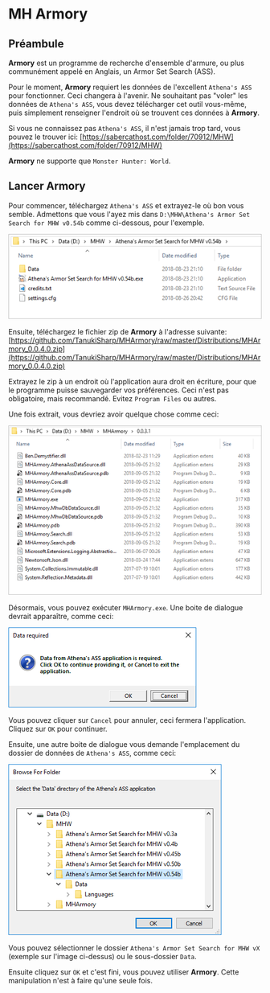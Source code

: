 # MH Armory

## Préambule

**Armory** est un programme de recherche d'ensemble d'armure, ou plus communément appelé en Anglais, un Armor Set Search (ASS).

Pour le moment, **Armory** requiert les données de l'excellent `Athena's ASS` pour fonctionner. Ceci changera à l'avenir.
Ne souhaitant pas "voler" les données de `Athena's ASS`, vous devez télécharger cet outil vous-même, puis simplement renseigner l'endroit où se trouvent ces données à **Armory**.

Si vous ne connaissez pas `Athena's ASS`, il n'est jamais trop tard, vous pouvez le trouver ici: [https://sabercathost.com/folder/70912/MHW](https://sabercathost.com/folder/70912/MHW)

**Armory** ne supporte que `Monster Hunter: World`.

## Lancer Armory

Pour commencer, téléchargez `Athena's ASS` et extrayez-le où bon vous semble.
Admettons que vous l'ayez mis dans `D:\MHW\Athena's Armor Set Search for MHW v0.54b` comme ci-dessous, pour l'exemple.

![Athena's ASS directory content](images/athena_ass_directory_content.png)

Ensuite, téléchargez le fichier zip de **Armory** à l'adresse suivante: [https://github.com/TanukiSharp/MHArmory/raw/master/Distributions/MHArmory_0.0.4.0.zip](https://github.com/TanukiSharp/MHArmory/raw/master/Distributions/MHArmory_0.0.4.0.zip)

Extrayez le zip à un endroit où l'application aura droit en écriture, pour que le programme puisse sauvegarder vos préférences. Ceci n'est pas obligatoire, mais recommandé.
Evitez `Program Files` ou autres.

Une fois extrait, vous devriez avoir quelque chose comme ceci:

![Armory directory content](images/armory_directory_content.png)

Désormais, vous pouvez exécuter `MHArmory.exe`.
Une boite de dialogue devrait apparaître, comme ceci:

![Data access dialog](images/data_access_dlg01.png)

Vous pouvez cliquer sur `Cancel` pour annuler, ceci fermera l'application.
Cliquez sur `OK` pour continuer.

Ensuite, une autre boite de dialogue vous demande l'emplacement du dossier de données de `Athena's ASS`, comme ceci:

![Data access dialog](images/data_access_dlg02.png)

Vous pouvez sélectionner le dossier `Athena's Armor Set Search for MHW vX` (exemple sur l'image ci-dessus) ou le sous-dossier `Data`.

Ensuite cliquez sur `OK` et c'est fini, vous pouvez utiliser **Armory**.
Cette manipulation n'est à faire qu'une seule fois.
